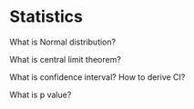 # Statistics

What is Normal distribution?



What is central limit theorem?


What is confidence interval? How to derive CI?


What is p value?

